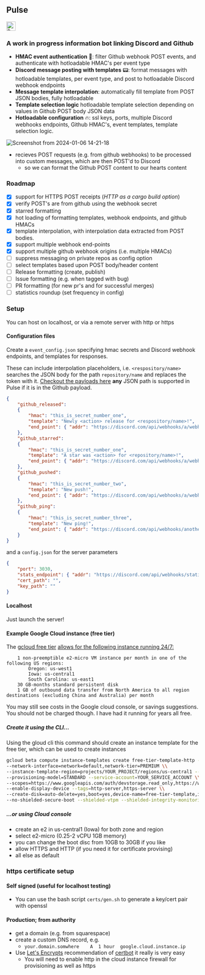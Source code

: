 ## Pulse 
<a href="https://discord.gg/SBeMPQtuB5">
<img width="auto" height="24px" src=https://pulse.jerboa.app:3030/badge alt="Pulse status badge, with a link to the Discord channel. If this text is visible Pulse is sleeping."></img>
</p>
</a>

### A work in progress information bot linking Discord and Github

- **HMAC event authentication** 🔐: filter Github webhook POST events, and authenticate with hotloadable HMAC's per event type
- **Discord message posting with templates** 📟: format messages with hotloadable templates, per event type, and post to hotloadable Discord webhook endpoints
- **Message template interpolation**: automatically fill template from POST JSON bodies, fully hotloadable 
- **Template selection logic** hotloadable template selection depending on values in Github POST body JSON data
- **Hotloadable configuration** 🔥: ssl keys, ports, multiple Discord webhooks endpoints, Github HMAC's, event templates, template selection logic.   

![Screenshot from 2024-01-06 14-21-18](https://github.com/JerboaBurrow/Pulse/assets/84378622/34a58459-a51d-4c80-9d1a-07d6f98551eb)

- recieves POST requests (e.g. from github webhooks) to be processed into custom messages, which are then POST'd to Discord
    - so we can format the Github POST content to our hearts content
 
### Roadmap

- [x] support for HTTPS POST receipts (*HTTP as a cargo build option*)
- [x] verify POST's are from github using the webhook secret
- [x] starred formatting 
- [x] hot loading of formatting templates, webhook endpoints, and github HMACs
- [x] template interpolation, with interpolation data extracted from POST bodies.
- [x] support multiple webhook end-points
- [x] support multiple github webhook origins (i.e. multiple HMACs)
- [ ] suppress messaging on private repos as config option 
- [ ] select templates based upon POST body/header content
- [ ] Release formatting (create, publish)
- [ ] Issue formatting (e.g. when tagged with bug)
- [ ] PR formatting (for new pr's and for successful merges)
- [ ] statistics roundup (set frequency in config)

### Setup

You can host on localhost, or via a remote server with http or https

#### Configuration files

Create a ```event_config.json``` specifying hmac secrets and Discord webhook endpoints, and templates for responses. 

These can include interpolation placeholders, i.e. ```<respository/name>``` searches the JSON body for the path ```repository/name``` and replaces the token with it. [Checkout the payloads here](https://docs.github.com/en/webhooks/webhook-events-and-payloads) **any** JSON path is supported in Pulse if it is in the Github payload.

```json
{
    "github_released":
    {
        "hmac": "this_is_secret_number_one",
        "template": "Newly <action> release for <respository/name>!",
        "end_point": { "addr": "https://discord.com/api/webhooks/a/webhook" }
    },
    "github_starred":
    {
        "hmac": "this_is_secret_number_one",
        "template": "A star was <action> for <repository/name>!",
        "end_point": { "addr": "https://discord.com/api/webhooks/a/webhook" }
    },
    "github_pushed":
    {
        "hmac": "this_is_secret_number_two",
        "template": "New push!",
        "end_point": { "addr": "https://discord.com/api/webhooks/a/webhook" }
    },
    "github_ping":
    {
        "hmac": "this_is_secret_number_three",
        "template": "New ping!",
        "end_point": { "addr": "https://discord.com/api/webhooks/another/webhook" }
    }
}
```

and a ```config.json``` for the server parameters

```json
{
    "port": 3030,
    "stats_endpoint": { "addr": "https://discord.com/api/webhooks/statistics/webhook" },
    "cert_path": "",
    "key_path": ""
}
```

#### Localhost

Just launch the server!

#### Example Google Cloud instance (free tier)

The [gcloud free tier](https://cloud.google.com/free?hl=en) [allows for the following instance running 24/7:](https://cloud.google.com/free/docs/free-cloud-features#compute)

```
    1 non-preemptible e2-micro VM instance per month in one of the following US regions:
        Oregon: us-west1
        Iowa: us-central1
        South Carolina: us-east1
    30 GB-months standard persistent disk
    1 GB of outbound data transfer from North America to all region destinations (excluding China and Australia) per month

```

You may still see costs in the Google cloud console, or savings suggestions. You should not be charged though. I have had it running for years all free.

##### Create it using the CLI...

Using the gloud cli this command should create an instance template for the free tier, which can be used to create instances

```bash
gcloud beta compute instance-templates create free-tier-template-http --project=YOUR_PROJECT --machine-type=e2-micro \\
--network-interface=network=default,network-tier=PREMIUM \\
--instance-template-region=projects/YOUR_PROJECT/regions/us-central1 --maintenance-policy=MIGRATE \\
--provisioning-model=STANDARD --service-account=YOUR_SERVICE_ACCOUNT \\
--scopes=https://www.googleapis.com/auth/devstorage.read_only,https://www.googleapis.com/auth/logging.write,https://www.googleapis.com/auth/monitoring.write,https://www.googleapis.com/auth/servicecontrol,https://www.googleapis.com/auth/service.management.readonly,https://www.googleapis.com/auth/trace.append \\
--enable-display-device --tags=http-server,https-server \\
--create-disk=auto-delete=yes,boot=yes,device-name=free-tier-template,image=projects/debian-cloud/global/images/debian-11-bullseye-v20220719,mode=rw,size=30,type=pd-standard 
--no-shielded-secure-boot --shielded-vtpm --shielded-integrity-monitoring --reservation-affinity=any
```

##### ...or using Cloud console

- create an e2 in us-central1 (Iowa) for both zone and region
- select e2-micro (0.25-2 vCPU 1GB memory)
- you can change the boot disc from 10GB to 30GB if you like
- allow HTTPS and HTTP (if you need it for certificate provising)
- all else as default

### https certificate setup

#### Self signed (useful for localhost testing)

- You can use the bash script ```certs/gen.sh``` to generate a key/cert pair with openssl

#### Production; from authority

- get a domain (e.g. from squarespace)
- create a custom DNS record, e.g.
    - ```your.domain.somwhere    A	1 hour	google.cloud.instance.ip ```
- Use [Let's Encrypts](https://letsencrypt.org/) recommendation of [certbot](https://certbot.eff.org/) it really is very easy
    - You will need to enable http in the cloud instance firewall for provisioning as well as https
